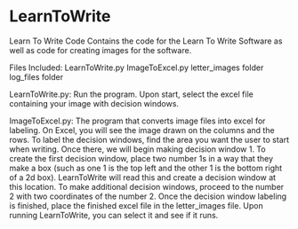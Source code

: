 # LearnToWrite
Learn To Write Code
Contains the code for the Learn To Write Software as well as code for creating images for the software.

Files Included:
LearnToWrite.py
ImageToExcel.py
letter_images folder
log_files folder

LearnToWrite.py: Run the program.  Upon start, select the excel file containing your image with decision windows.

ImageToExcel.py: The program that converts image files into excel for labeling.  On Excel, you will see the image drawn on the columns and the rows.
To label the decision windows, find the area you want the user to start when writing.  Once there, we will begin making decision window 1.
To create the first decision window, place two number 1s in a way that they make a box (such as one 1 is the top left and the other 1 is the bottom right of a 2d box).  LearnToWrite will read this and create a decision window at this location.  To make additional decision windows, proceed to the number 2 with two coordinates of the number 2.
Once the decision window labeling is finished, place the finished excel file in the letter_images file.  Upon running LearnToWrite, you can select it and see if it runs.
